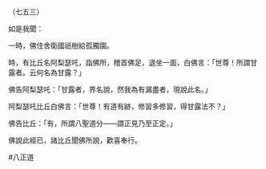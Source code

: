 （七五三）

如是我聞：

一時，佛住舍衛國祇樹給孤獨園。

時，有比丘名阿梨瑟吒，詣佛所，稽首佛足，退坐一面，白佛言：「世尊！所謂甘露者。云何名為甘露？」

佛告阿梨瑟吒：「甘露者，界名說，然我為有漏盡者，現說此名。」

阿梨瑟吒比丘白佛言：「世尊！有道有跡，修習多修習，得甘露法不？」

佛告比丘：「有，所謂八聖道分——謂正見乃至正定。」

佛說此經已，諸比丘聞佛所說，歡喜奉行。




#八正道
